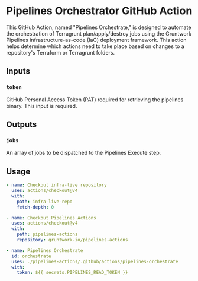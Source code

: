 # Pipelines Orchestrator GitHub Action

This GitHub Action, named "Pipelines Orchestrate," is designed to automate the orchestration of Terragrunt plan/apply/destroy jobs using the Gruntwork Pipelines infrastructure-as-code (IaC) deployment framework. This action helps determine which actions need to take place based on changes to a repository's Terraform or Terragrunt folders.

## Inputs

### `token`

GitHub Personal Access Token (PAT) required for retrieving the pipelines binary. This input is required.

## Outputs

### `jobs`

An array of jobs to be dispatched to the Pipelines Execute step.

## Usage

```yaml
- name: Checkout infra-live repository
  uses: actions/checkout@v4
  with:
    path: infra-live-repo
    fetch-depth: 0

- name: Checkout Pipelines Actions
  uses: actions/checkout@v4
  with:
    path: pipelines-actions
    repository: gruntwork-io/pipelines-actions

- name: Pipelines Orchestrate
  id: orchestrate
  uses: ./pipelines-actions/.github/actions/pipelines-orchestrate
  with:
    token: ${{ secrets.PIPELINES_READ_TOKEN }}
```
